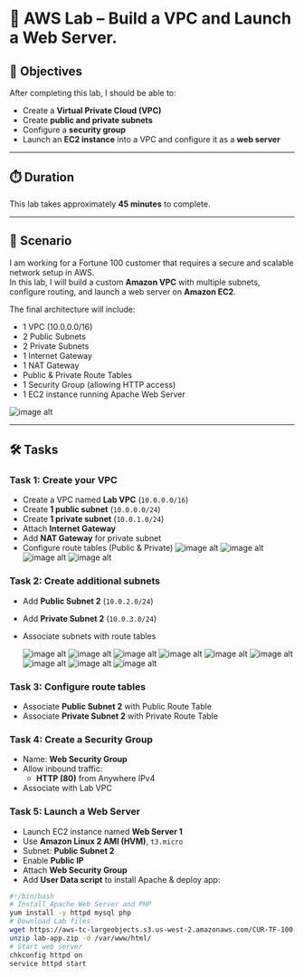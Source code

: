 # 🚀 AWS Lab – Build a VPC and Launch a Web Server.

## 🎯 Objectives
After completing this lab, I should be able to:

- Create a **Virtual Private Cloud (VPC)**
- Create **public and private subnets**
- Configure a **security group**
- Launch an **EC2 instance** into a VPC and configure it as a **web server**

---

## ⏱️ Duration
This lab takes approximately **45 minutes** to complete.

---

## 📌 Scenario
I am working for a Fortune 100 customer that requires a secure and scalable network setup in AWS.  
In this lab, I will build a custom **Amazon VPC** with multiple subnets, configure routing, and launch a web server on **Amazon EC2**.  

The final architecture will include:

- 1 VPC (10.0.0.0/16)
- 2 Public Subnets
- 2 Private Subnets
- 1 Internet Gateway
- 1 NAT Gateway
- Public & Private Route Tables
- 1 Security Group (allowing HTTP access)
- 1 EC2 instance running Apache Web Server

![image alt](https://github.com/Reginald9999/aws-restart-journey/blob/main/Images/N-images-/lab-1/Screenshot%20(1844).png?raw=true)

---

## 🛠️ Tasks

### **Task 1: Create your VPC**
- Create a VPC named **Lab VPC** (`10.0.0.0/16`)
- Create **1 public subnet** (`10.0.0.0/24`)
- Create **1 private subnet** (`10.0.1.0/24`)
- Attach **Internet Gateway**
- Add **NAT Gateway** for private subnet
- Configure route tables (Public & Private)
![image alt](https://github.com/Reginald9999/aws-restart-journey/blob/431841f700a325cc79c5cd8f1fad77f0ad1b46f2/Images/N-images-/lab-1/Screenshot%20(1847).png)
![image alt](https://github.com/Reginald9999/aws-restart-journey/blob/431841f700a325cc79c5cd8f1fad77f0ad1b46f2/Images/N-images-/lab-1/Screenshot%20(1848).png)
![image alt](https://github.com/Reginald9999/aws-restart-journey/blob/431841f700a325cc79c5cd8f1fad77f0ad1b46f2/Images/N-images-/lab-1/Screenshot%20(1849).png)
![image alt](https://github.com/Reginald9999/aws-restart-journey/blob/431841f700a325cc79c5cd8f1fad77f0ad1b46f2/Images/N-images-/lab-1/Screenshot%20(1851).png)



### **Task 2: Create additional subnets**
- Add **Public Subnet 2** (`10.0.2.0/24`)
- Add **Private Subnet 2** (`10.0.3.0/24`)
- Associate subnets with route tables

  ![image alt](https://github.com/Reginald9999/aws-restart-journey/blob/02e5df5caf84e1b3cf64c7aa652db92bcf5e4d8f/Images/N-images-/lab-1/Screenshot%20(1852).png)
  ![image alt](https://github.com/Reginald9999/aws-restart-journey/blob/02e5df5caf84e1b3cf64c7aa652db92bcf5e4d8f/Images/N-images-/lab-1/Screenshot%20(1853).png)
  ![image alt](https://github.com/Reginald9999/aws-restart-journey/blob/02e5df5caf84e1b3cf64c7aa652db92bcf5e4d8f/Images/N-images-/lab-1/Screenshot%20(1854).png)
  ![image alt](https://github.com/Reginald9999/aws-restart-journey/blob/02e5df5caf84e1b3cf64c7aa652db92bcf5e4d8f/Images/N-images-/lab-1/Screenshot%20(1855).png)
  ![image alt](https://github.com/Reginald9999/aws-restart-journey/blob/02e5df5caf84e1b3cf64c7aa652db92bcf5e4d8f/Images/N-images-/lab-1/Screenshot%20(1856).png)
  ![image alt](https://github.com/Reginald9999/aws-restart-journey/blob/02e5df5caf84e1b3cf64c7aa652db92bcf5e4d8f/Images/N-images-/lab-1/Screenshot%20(1857).png)
  ![image alt](https://github.com/Reginald9999/aws-restart-journey/blob/02e5df5caf84e1b3cf64c7aa652db92bcf5e4d8f/Images/N-images-/lab-1/Screenshot%20(1858).png)
  ![image alt](https://github.com/Reginald9999/aws-restart-journey/blob/02e5df5caf84e1b3cf64c7aa652db92bcf5e4d8f/Images/N-images-/lab-1/Screenshot%20(1859).png)
  ![image alt](https://github.com/Reginald9999/aws-restart-journey/blob/02e5df5caf84e1b3cf64c7aa652db92bcf5e4d8f/Images/N-images-/lab-1/Screenshot%20(1860).png)


### **Task 3: Configure route tables**
- Associate **Public Subnet 2** with Public Route Table
- Associate **Private Subnet 2** with Private Route Table

### **Task 4: Create a Security Group**
- Name: **Web Security Group**
- Allow inbound traffic:
  - **HTTP (80)** from Anywhere IPv4
- Associate with Lab VPC

### **Task 5: Launch a Web Server**
- Launch EC2 instance named **Web Server 1**
- Use **Amazon Linux 2 AMI (HVM)**, `t3.micro`
- Subnet: **Public Subnet 2**
- Enable **Public IP**
- Attach **Web Security Group**
- Add **User Data script** to install Apache & deploy app:

```bash
#!/bin/bash
# Install Apache Web Server and PHP
yum install -y httpd mysql php
# Download Lab files
wget https://aws-tc-largeobjects.s3.us-west-2.amazonaws.com/CUR-TF-100-RESTRT-1/267-lab-NF-build-vpc-web-server/s3/lab-app.zip
unzip lab-app.zip -d /var/www/html/
# Start web server
chkconfig httpd on
service httpd start
